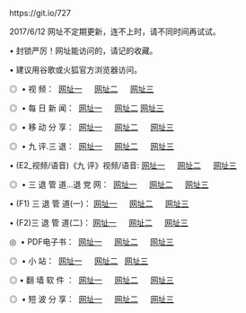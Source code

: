 <p>https://git.io/727 <p>2017/6/12 网址不定期更新，连不上时，请不同时间再试试。
<p>• 封锁严厉！网址能访问的，请记的收藏。
<p>• 建议用谷歌或火狐官方浏览器访问。
<p>◎   • 视 频： 
<a href="http://g.zgrco.com/tv/" target="_blank">网址一</a> 　 
<a href="http://g.zgrco.com/9018.html" target="_blank">网址二</a> 　 
<a href="http://g.zgrco.com/9449.html" target="_blank">网址三</a></p>
<p>◎   •  每 日 新 闻：  
<a href="http://g.zgrco.com/day/" target="_blank">网址一</a> 　 
<a href="http://g.zgrco.com/day/" target="_blank">网址二</a>
<a href="http://g.zgrco.com/day/" target="_blank">网址三</a></p>
<p>◎   •  移 动 分 享：  
<a href="http://g.zgrco.com/s/" target="_blank">网址一</a> 　 
<a href="http://g.zgrco.com/s/" target="_blank">网址二</a> 　 
<a href="http://g.zgrco.com/s/" target="_blank">网址三</a></p>
<p>◎   • 九 评.三 退：  
<a href="http://g.zgrco.com/tt/" target="_blank">网址一</a> 　 
<a href="http://g.zgrco.com/v2/" target="_blank">网址二</a> 　 
<a href="http://g.zgrco.com/t/" target="_blank">网址三</a> 　</p>
<p>  • (E2_视频/语音)《九 评》视频/语音: 
<a href="http://g.zgrco.com/7738.html" target="_blank">网址一</a> 　 
<a href="http://g.zgrco.com/7614.html" target="_blank">网址二</a> 　 
<a href="http://g.zgrco.com/7633.html" target="_blank">网址三</a></p>
<p>◎   • 三 退 管 道...退 党 网：  
<a href="http://g.zgrco.com/go/8/" target="_blank">网址一</a> 　 
<a href="http://g.zgrco.com/go/8/" target="_blank">网址二</a> 　 
<a href="http://g.zgrco.com/go/8/" target="_blank">网址三</a></p>
<p>  • (F1) 三 退 管 道(一)： 
<a href="http://g.zgrco.com/dd/" target="_blank">网址一</a> 　 
<a href="http://g.zgrco.com/dd/" target="_blank">网址二</a> 　 
<a href="http://g.zgrco.com/dd/" target="_blank">网址三</a></p>
<p>  • (F2)三 退 管 道(二)： 
<a href="http://g.zgrco.com/d/" target="_blank">网址一</a> 　 
<a href="http://g.zgrco.com/d/" target="_blank">网址二</a> 　 
<a href="http://g.zgrco.com/d/" target="_blank">网址三</a></p>
<p>◎   • PDF电子书：  
<a href="http://g.zgrco.com/p/" target="_blank">网址一</a> 　 
<a href="http://g.zgrco.com/p/" target="_blank">网址二</a> 　 
<a href="http://g.zgrco.com/p/" target="_blank">网址三</a></p>
<p>◎ </span>  •  小 站：  
<a href="http://g.zgrco.com/" target="_blank">网址一</a> 　 
<a href="http://g.zgrco.com/" target="_blank">网址二</a>   
<a href="http://g.zgrco.com/" target="_blank">网址三</a></p>
<p>◎  • 翻 墙 软 件 ：  
<a href="http://g.zgrco.com/ff/" target="_blank">网址一</a> 　 
<a href="http://g.zgrco.com/ff/" target="_blank">网址二</a> 　 
<a href="http://g.zgrco.com/ff/" target="_blank">网址三</a></p>
<p>◎   •  短 波 分 享：  
<a href="http://g.zgrco.com/h/" target="_blank">网址一</a> 　 
<a href="http://g.zgrco.com/h/" target="_blank">网址二</a> 　 
<a href="http://g.zgrco.com/h/" target="_blank">网址三</a></p>
